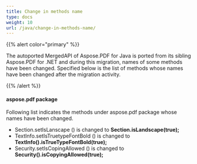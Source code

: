 ```yaml
---
title: Change in methods name
type: docs
weight: 10
url: /java/change-in-methods-name/
---
```


{{% alert color="primary" %}} 

The autoported MergedAPI of Aspose.PDF for Java is ported from its sibling Aspose.PDF for .NET and during this migration, names of some methods have been changed. Specified below is the list of methods whose names have been changed after the migration activity.

{{% /alert %}} 
#### **aspose.pdf package**
Following list indicates the methods under aspose.pdf package whose names have been changed.

- Section.setIsLanscape () is changed to **Section.isLandscape(true);**
- TextInfo.setIsTruetypeFontBold () is changed to **TextInfo().isTrueTypeFontBold(true);**
- Security.setIsCopingAllowed () is changed to **Security().isCopyingAllowed(true);**
